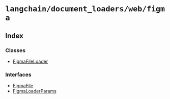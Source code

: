 `langchain/document_loaders/web/figma`
======================================

Index[​](#index "Direct link to Index")
---------------------------------------

### Classes[​](#classes "Direct link to Classes")

*   [FigmaFileLoader](/docs/api/document_loaders_web_figma/classes/FigmaFileLoader)

### Interfaces[​](#interfaces "Direct link to Interfaces")

*   [FigmaFile](/docs/api/document_loaders_web_figma/interfaces/FigmaFile)
*   [FigmaLoaderParams](/docs/api/document_loaders_web_figma/interfaces/FigmaLoaderParams)